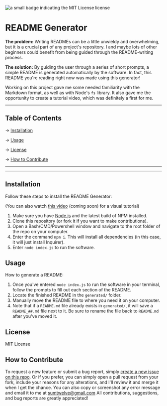 ![a small badge indicating the MIT License license](https://img.shields.io/badge/license-MIT%20License-green)

# README Generator

**The problem:** Writing READMEs can be a little unwieldy and overwhelming, but it is a crucial part of any project's repository. I and maybe lots of other beginners could benefit from being guided through the README-writing process.

**The solution:** By guiding the user through a series of short prompts, a simple README is generated automatically by the software. In fact, this README you're reading right now was made using this generator!

Working on this project gave me some needed familiarity with the Markdown format, as well as with Node's `fs` library. It also gave me the opportunity to create a tutorial video, which was definitely a first for me.

---

## Table of Contents

→ [Installation](#installation)

→ [Usage](#usage)

→ [License](#license)

→ [How to Contribute](#how-to-contribute)

---

---

## Installation
Follow these steps to install the README Generator:

(You can also watch [this video](#) (coming soon) for a visual tutorial)

1. Make sure you have [Node.js](https://nodejs.org/en/) and the latest build of NPM installed.
2. Clone this repository (or fork it if you want to make contributions).
3. Open a Bash/CMD/Powershell window and navigate to the root folder of the repo on your computer.
4. Enter the command `npm i`. This will install all dependencies (in this case, it will just install Inquirer).
5. Enter `node index.js` to run the software.

## Usage
How to generate a README:

1. Once you've entered `node index.js` to run the software in your terminal, follow the prompts to fill out each section of the README.
2. Locate the finished README in the `generated/` folder.
3. Manually move the README file to where you need it on your computer.
4. Note that if a `README.md` file already exists in `generated/`, it will save a `README_##.md` file next to it. Be sure to rename the file back to `README.md` after you've moved it.

## License
MIT License

## How to Contribute
To request a new feature or submit a bug report, simply [create a new issue on this repo](https://github.com/Sumtwelve/readme-generator/issues/new).
Or if you prefer, you can simply open a pull request from your fork, include your reasons for any alterations, and I'll review it and merge it when I get the chance.
You can also copy or screenshot any error message and email it to me at sumtwelve@gmail.com
All contributions, suggestions, and bug reports are greatly appreciated!